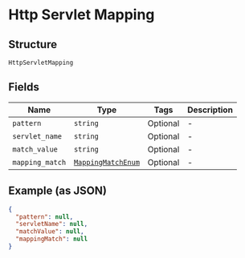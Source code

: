 
# Http Servlet Mapping

## Structure

`HttpServletMapping`

## Fields

| Name | Type | Tags | Description |
|  --- | --- | --- | --- |
| `pattern` | `string` | Optional | - |
| `servlet_name` | `string` | Optional | - |
| `match_value` | `string` | Optional | - |
| `mapping_match` | [`MappingMatchEnum`](../../doc/models/mapping-match-enum.md) | Optional | - |

## Example (as JSON)

```json
{
  "pattern": null,
  "servletName": null,
  "matchValue": null,
  "mappingMatch": null
}
```


